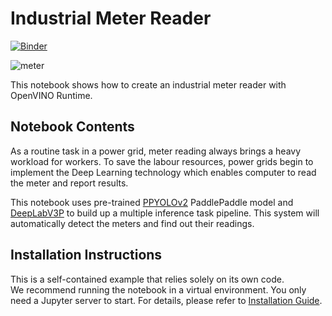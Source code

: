 # Industrial Meter Reader

[![Binder](https://mybinder.org/badge_logo.svg)](https://mybinder.org/v2/gh/openvinotoolkit/openvino_notebooks/HEAD?labpath=notebooks%2Fmeter-reader%2Fmeter-reader.ipynb)

![meter](https://user-images.githubusercontent.com/91237924/166135627-194405b0-6c25-4fd8-9ad1-83fb3a00a081.jpg)

This notebook shows how to create an industrial meter reader with OpenVINO Runtime.

## Notebook Contents

As a routine task in a power grid, meter reading always brings a heavy workload for workers. To save the labour resources, power grids begin to implement the Deep Learning technology which enables computer to read the meter and report results.

This notebook uses pre-trained [PPYOLOv2](https://github.com/PaddlePaddle/PaddleDetection/tree/release/2.4/configs/ppyolo) PaddlePaddle model and [DeepLabV3P](https://github.com/PaddlePaddle/PaddleSeg/tree/release/2.5/configs/deeplabv3p) to build up a multiple inference task pipeline. This system will automatically detect the meters and find out their readings.


## Installation Instructions

This is a self-contained example that relies solely on its own code.</br>
We recommend running the notebook in a virtual environment. You only need a Jupyter server to start.
For details, please refer to [Installation Guide](../../README.md).
